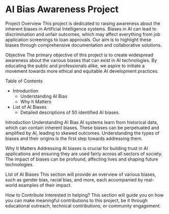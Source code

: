 # AI Bias Awareness Project

Project Overview
This project is dedicated to raising awareness about the inherent biases in Artificial Intelligence systems. Biases in AI can lead to discrimination and unfair outcomes, which may affect everything from job application screenings to loan approvals. Our aim is to highlight these biases through comprehensive documentation and collaborative solutions.

Objective
The primary objective of this project is to create widespread awareness about the various biases that can exist in AI technologies. By educating the public and professionals alike, we aspire to initiate a movement towards more ethical and equitable AI development practices.

Table of Contents
- Introduction
  - Understanding AI Bias
  - Why It Matters
- List of AI Biases
  - Detailed descriptions of 50 identified AI biases.

 Introduction
Understanding AI Bias
AI systems learn from historical data, which can contain inherent biases. These biases can be perpetuated and amplified by AI, leading to skewed outcomes. Understanding the types of biases and their origins is the first step towards addressing them.

Why It Matters
Addressing AI biases is crucial for building trust in AI applications and ensuring they are used fairly across all sectors of society. The impact of biases can be profound, affecting lives and shaping future technologies.

List of AI Biases
This section will provide an overview of various biases, such as gender bias, racial bias, and more, each accompanied by real-world examples of their impact.

How to Contribute
Interested in helping? This section will guide you on how you can make meaningful contributions to this project, be it through educational outreach, technical contributions, or community engagement.
